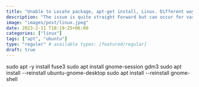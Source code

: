 ```yaml
---
title: "Unable to Locate package, apt-get install, Linux. Different ways to actually fix"
description: "The issue is quite straight Forward but can occur for variety of reasons, but generally it just means the package you are trying to install is not found in any of the repositorys"
image: "images/post/linux.jpeg"
date: 2023-2-11 T18:19:25+06:00
categories: ["linux"]
tags: ["apt", "ubuntu"]
type: "reguler" # available types: [featured/regular]
draft: true
---
```


sudo apt -y install fuse3
sudo apt install gnome-session gdm3
sudo apt install --reinstall ubuntu-gnome-desktop
sudo apt install --reinstall gnome-shell